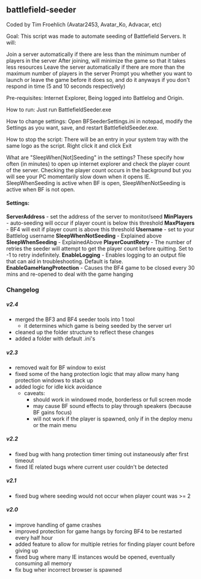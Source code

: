 ## battlefield-seeder

Coded by Tim Froehlich (Avatar2453, Avatar_Ko, Advacar, etc)

Goal: This script was made to automate seeding of Battlefield Servers. It will:

Join a server automatically if there are less than the minimum number of players in the server
After joining, will minimize the game so that it takes less resources
Leave the server automatically if there are more than the maximum number of players in the server
Prompt you whether you want to launch or leave the game before it does so, and do it anyways if you don't respond in time (5 and 10 seconds respectively)   

Pre-requisites: 
Internet Explorer, Being logged into Battlelog and Origin.    

How to run: 
Just run BattlefieldSeeder.exe

How to change settings: 
Open BFSeederSettings.ini in notepad, modify the Settings as you want, save, and restart BattlefieldSeeder.exe.   

How to stop the script: 
There will be an entry in your system tray with the same logo as the script. Right click it and click Exit

What are "SleepWhen[Not]Seeding" in the settings?
These specify how often (in minutes) to open up internet explorer and check the player count of the server. Checking the player count occurs in the background but you will see your PC momentarily slow down when it opens IE.
SleepWhenSeeding is active when BF is open, SleepWhenNotSeeding is active when BF is not open.

#### Settings:
**ServerAddress** - set the address of the server to monitor/seed
**MinPlayers** - auto-seeding will occur if player count is below this threshold
**MaxPlayers** - BF4 will exit if player count is above this threshold
**Username** - set to your Battlelog username
**SleepWhenNotSeeding** - Explained above
**SleepWhenSeeding** - ExplainedAbove
**PlayerCountRetry** - The number of retries the seeder will attempt to get the player count before quitting. Set to -1 to retry indefinitely.
**EnableLogging** - Enables logging to an output file that can aid in troubleshooting. Default is false.
**EnableGameHangProtection** - Causes the BF4 game to be closed every 30 mins and re-opened to deal with the game hanging


### Changelog      
##### v2.4

- merged the BF3 and BF4 seeder tools into 1 tool   
   - it determines which game is being seeded by the server url
- cleaned up the folder structure to reflect these changes
- added a folder with default .ini's   

##### v2.3
- removed wait for BF window to exist
- fixed some of the hang protection logic that may allow many hang protection windows to stack up
- added logic for idle kick avoidance
	- caveats:
		- should work in windowed mode, borderless or full screen mode
		- may cause BF sound effects to play through speakers (because BF gains focus)
		- will not work if the player is spawned, only if in the deploy menu or the main menu   
		
##### v2.2   
- fixed bug with hang protection timer timing out instaneously after first timeout
- fixed IE related bugs where current user couldn't be detected   

##### v2.1
- fixed bug where seeding would not occur when player count was >= 2

##### v2.0
- improve handling of game crashes
- improved protection for game hangs by forcing BF4 to be restarted every half hour
- added feature to allow for multiple retries for finding player count before giving up
- fixed bug where many IE instances would be opened, eventually consuming all memory
- fix bug wher incorrect browser is spawned